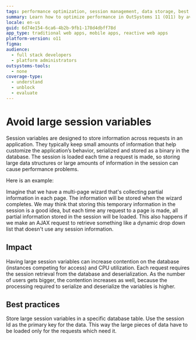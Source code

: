 ```yaml
---
tags: performance optimization, session management, data storage, best practices, database contention
summary: Learn how to optimize performance in OutSystems 11 (O11) by avoiding large session variables and using best practices for data storage.
locale: en-us
guid: 6d74e154-6ca6-4b2b-9fb1-178d4dbff78d
app_type: traditional web apps, mobile apps, reactive web apps
platform-version: o11
figma:
audience:
  - full stack developers
  - platform administrators
outsystems-tools:
  - none
coverage-type:
  - understand
  - unblock
  - evaluate
---
```


# Avoid large session variables

Session variables are designed to store information across requests in an application. They typically keep small amounts of information that help customize the application’s behavior, serialized and stored as a binary in the database. The session is loaded each time a request is made, so storing large data structures or large amounts of information in the session can cause performance problems. 

Here is an example:

Imagine that we have a multi-page wizard that's collecting partial information in each page. The information will be stored when the wizard completes. We may think that storing this temporary information in the session is a good idea, but each time any request to a page is made, all partial information stored in the session will be loaded. This also happens if we make an AJAX request to retrieve something like a dynamic drop down list that doesn't use any session information.

## Impact

Having large session variables can increase contention on the database (instances competing for access) and CPU utilization. Each request requires the session retrieval from the database and deserialization. As the number of users gets bigger, the contention increases as well, because the processing required to serialize and deserialize the variables is higher.

## Best practices

Store large session variables in a specific database table. Use the session Id as the primary key for the data. This way the large pieces of data have to be loaded only for the requests which need it.
